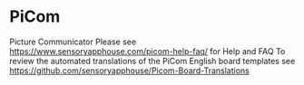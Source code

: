 # PiCom
Picture Communicator
Please see https://www.sensoryapphouse.com/picom-help-faq/ for Help and FAQ
To review the automated translations of the PiCom English board templates see https://github.com/sensoryapphouse/Picom-Board-Translations
